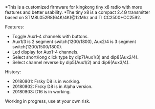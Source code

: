 *This is a customized firmware for kingkong tiny x8 radio with more features and better usability.
*The tiny x8 is a compact 2.4G transmitter based on STM8L052R8(64K/4K)@12Mhz and TI CC2500+CC2592.

Features:
* Toggle Aux1-4 channels with buttons.
* Aux1/3 is 2 segment switch(1200/1800), Aux2/4 is 3 segment switch(1200/1500/1800).
* Led display for Aux1-4 channels.
* Select short/long click type by dip7(Aux1/3) and dip8(Aux2/4).
* Select channel reverse by dip5(Aux1/2) and dip6(Aux3/4).


History:
* 20180801: Frsky D8 is in working.
* 20180802: Frsky D8 is in Alpha version. 
* 20180803: D16 is in working.

Working in progress, use at your own risk.




